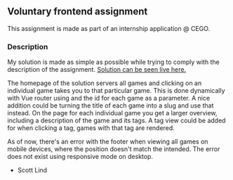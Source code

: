 ## Voluntary frontend assignment 
This assignment is made as part of an internship application @ CEGO. 

### Description
My solution is made as simple as possible while trying to comply with the description of the assignment. 
[Solution can be seen live here.](https://cego.netlify.app/)

The homepage of the solution servers all games and clicking on an individual game takes you to that particular game. This is done dynamically with Vue router using and the id for each game as a parameter. A nice addition could be turning the title of each game into a slug and use that instead. 
On the page for each individual game you get a larger overview, including a description of the game and its tags. A tag view could be added for when clicking a tag, games with that tag are rendered. 

As of now, there's an error with the footer when viewing all games on mobile devices, where the position doesn't match the intended. The error does not exist using responsive mode on desktop.  

 - Scott Lind

